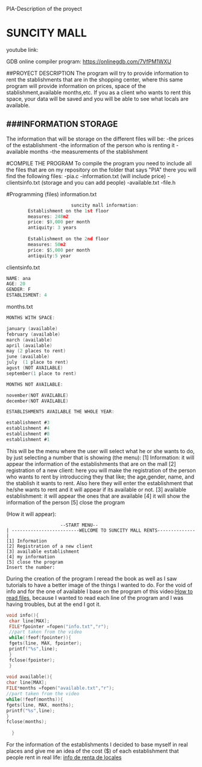 PIA-Description of the proyect

# SUNCITY MALL 

youtube link: 

GDB online compiler program: https://onlinegdb.com/7VfPM1WXU

##PROYECT DESCRIPTION 
The program will try to provide information to rent the stablishments that are in the shopping center, where this same program will provide information on prices, space of the stablishment,available months,etc.
If you as a client who wants to rent this space, your data will be saved and you will be able to see what locals are available.


###INFORMATION STORAGE                
----
The information that will be storage on the different files will be:
-the prices of the establishment 
-the information of the person who is renting it 
-available months 
-the measurements of the stablishment 

#COMPILE THE PROGRAM 
To compile the program you need to include all the files that are on my repository on the folder that says "PIA" there you will find the following files:
-pia.c
-information.txt  (will include price)
-clientsinfo.txt  (storage and you can add people)
-available.txt
-file.h


#Programming (files)
information.txt
```c
					    suncity mall information: 
		Establishment on the 1st floor
		measures: 248m2
		price: $9,000 per month 
		antiquity: 3 years 
	
		Establishment on the 2nd floor
		measures: 50m2
		price: $5,000 per month
		antiquity:5 year
```

clientsinfo.txt
 ```c
NAME: ana
AGE: 20
GENDER: F
ESTABLISMENT: 4		
```

months.txt
```c
MONTHS WITH SPACE:

january (available)
february (available)
march (available)
april (available)
may (2 places to rent)
june (available)
july  (1 place to rent)
agust (NOT AVAILABLE)
september(1 place to rent)

MONTHS NOT AVAILABLE: 

november(NOT AVAILABLE)
december(NOT AVAILABLE)

ESTABLISHMENTS AVAILABLE THE WHOLE YEAR:

establishment #3
establishment #4
establishment #8
establishment #1


```
This will be the menu where the user will select what he or she wants to do, by just selecting a number that is showing (the menu):
 [1] Information: it will appear the information of the establishments that are on the mall
 [2] registration of a new client: here you will make the registration of the person who wants to rent by introduccing they that like; the age,gender, name, and the stablish it wants to rent. Also here they will enter the establishment that he/she wants to rent and it will appear if its available or not.
 [3] available establishment: it will appear the ones that are available
 [4] it will show the information of the person 
 [5] close the program
    
(How it will appear):

    				    --START MENU--
    | -------------------------WELCOME TO SUNCITY MALL RENTS--------------|
    [1] Information
    [2] Registration of a new client 
    [3] available establishment
    [4] my information
    [5] close the program
	Insert the number: 
During the creation of the program I reread the book as well as I saw tutorials to have a better image of the things I wanted to do.
For the void of info and for the one of available I base on the program of this video:[How to read files](https://www.youtube.com/watch?v=8nIilb2kiSU&ab_channel=thenewboston:// "references"), because I wanted to read each line of the program and I was having troubles, but at the end I got it.
```c
void info(){
 char line[MAX];
 FILE*fpointer =fopen("info.txt","r");
 //part taken from the video
 while(!feof(fpointer)){
 fgets(line, MAX, fpointer);
 printf("%s",line);
 }
 fclose(fpointer);
 }
  
void available(){
char line[MAX];
FILE*months =fopen("available.txt","r");
//part taken from the video
while(!feof(months)){
fgets(line, MAX, months);
printf("%s",line);
}
fclose(months);
  
  }
```

For the information of the establishments I decided to base myself in real places and give me an idea of the cost ($) of each establishment that people rent in real life: [info de renta de locales](https://inmuebles.mercadolibre.com.mx/locales-comerciales/renta-local-paseo-la-fe-san-nicolas-de-los-garzahttp:// "references")


